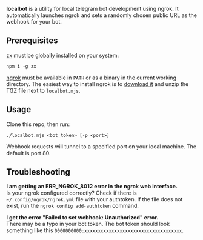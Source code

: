 **localbot** is a utility for local telegram bot development using ngrok. It
automatically launches ngrok and sets a randomly chosen public URL as the
webhook for your bot.

## Prerequisites

[zx](https://www.npmjs.com/package/zx) must be globally installed on your
system:

```
npm i -g zx
```

[ngrok](https://ngrok.com/) must be available in `PATH` or as a binary in the
current working directory. The easiest way to install ngrok is to
[download it](https://ngrok.com/download) and unzip the TGZ file next to
`localbot.mjs`.

## Usage

Clone this repo, then run:

```
./localbot.mjs <bot_token> [-p <port>]
```

Webhook requests will tunnel to a specified port on your local machine. The
default is port 80.

## Troubleshooting

**I am getting an ERR_NGROK_8012 error in the ngrok web interface.**  
Is your ngrok configured correctly? Check if there is
`~/.config/ngrok/ngrok.yml` file with your authtoken. If the file does not
exist, run the `ngrok config add-authtoken` command.

**I get the error "Failed to set webhook: Unauthorized" error.**  
There may be a typo in your bot token. The bot token should look something like
this `0000000000:xxxxxxxxxxxxxxxxxxxxxxxxxxxxxxxxxxxx`.
